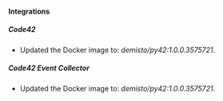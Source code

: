 
#### Integrations

##### Code42

- Updated the Docker image to: *demisto/py42:1.0.0.3575721*.

##### Code42 Event Collector

- Updated the Docker image to: *demisto/py42:1.0.0.3575721*.

